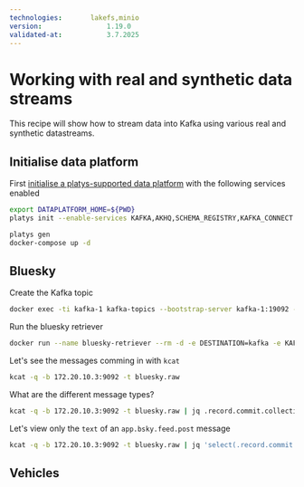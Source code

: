 ```yaml
---
technologies:       lakefs,minio
version:				1.19.0
validated-at:			3.7.2025
---
```


# Working with real and synthetic data streams

This recipe will show how to stream data into Kafka using various real and synthetic datastreams. 

## Initialise data platform

First [initialise a platys-supported data platform](../documentation/getting-started) with the following services enabled

```bash
export DATAPLATFORM_HOME=${PWD}
platys init --enable-services KAFKA,AKHQ,SCHEMA_REGISTRY,KAFKA_CONNECT -s trivadis/platys-modern-data-platform -w 1.19.0

platys gen
docker-compose up -d
```


## Bluesky

Create the Kafka topic

```bash
docker exec -ti kafka-1 kafka-topics --bootstrap-server kafka-1:19092 --create --topic bluesky.raw --replication-factor 3 --partitions 8
```

Run the bluesky retriever

```bash
docker run --name bluesky-retriever --rm -d -e DESTINATION=kafka -e KAFKA_BROKERS=172.20.10.3:9092 -e KAFKA_TOPIC=bluesky.raw ghcr.io/gschmutz/bluebird:latest
```

Let's see the messages comming in with `kcat` 

```bash
kcat -q -b 172.20.10.3:9092 -t bluesky.raw
```

What are the different message types?

```bash
kcat -q -b 172.20.10.3:9092 -t bluesky.raw | jq .record.commit.collection
```

Let's view only the `text` of an `app.bsky.feed.post` message

```bash
kcat -q -b 172.20.10.3:9092 -t bluesky.raw | jq 'select(.record.commit.collection == "app.bsky.feed.post") | .record.commit.record.text'
```

## Vehicles




   